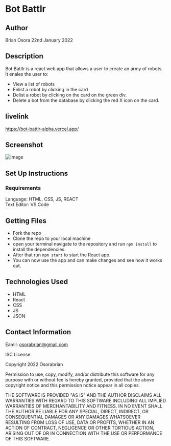 # Bot Battlr
## Author
Brian Osora 22nd January 2022

## Description
Bot Battlr is a react web app that allows a user to create an army of robots.   
It enales the user to:
- View  a list of robots
- Enlist a robot by clicking in the card
- Delist a robot by clicking on the card on the green div.
- Delete a bot from the database by clicking the red X icon on the card.


## livelink
https://bot-battlr-alpha.vercel.app/  

## Screenshot
![image](https://user-images.githubusercontent.com/83941341/213936085-89f69814-722f-4532-b665-6cefeaf85b95.png)



## Set Up Instructions
### Requirements
Language: HTML, CSS, JS, REACT   
Text Editor: VS Code

## Getting Files
- Fork the repo
- Clone the repo to your local machine
- open your terminal navigate to the repository and run ```npm install``` to install the dependencies.
- After that run ```npm start``` to start the React app.
- You can now use the app and can make changes and see how it works out.
  
## Technologies Used
- HTML
- React
- CSS 
- JS
- JSON

## Contact Information
Eamil: osorabrian@gmail.com

ISC License

Copyright 2022 Osorabrian

Permission to use, copy, modify, and/or distribute this software for any purpose with or without fee is hereby granted, provided that the above copyright notice and this permission notice appear in all copies.

THE SOFTWARE IS PROVIDED "AS IS" AND THE AUTHOR DISCLAIMS ALL WARRANTIES WITH REGARD TO THIS SOFTWARE INCLUDING ALL IMPLIED WARRANTIES OF MERCHANTABILITY AND FITNESS. IN NO EVENT SHALL THE AUTHOR BE LIABLE FOR ANY SPECIAL, DIRECT, INDIRECT, OR CONSEQUENTIAL DAMAGES OR ANY DAMAGES WHATSOEVER RESULTING FROM LOSS OF USE, DATA OR PROFITS, WHETHER IN AN ACTION OF CONTRACT, NEGLIGENCE OR OTHER TORTIOUS ACTION, ARISING OUT OF OR IN CONNECTION WITH THE USE OR PERFORMANCE OF THIS SOFTWARE.
